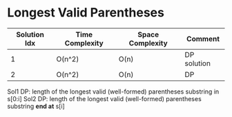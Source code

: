 # Longest Valid Parentheses

| Solution Idx | Time Complexity | Space Complexity | Comment     |
| ------------ | --------------- | ---------------- | ----------- |
| 1            | O(n^2)          | O(n)             | DP solution |
| 2            | O(n^2)          | O(n)             | DP          |

Sol1 DP: length of the longest valid (well-formed) parentheses substring in s[0:i]
Sol2 DP: length of the longest valid (well-formed) parentheses substring **end at** s[i]
